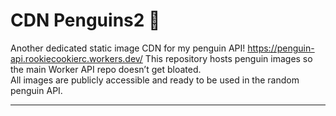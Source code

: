 # CDN Penguins2 🐧

Another dedicated static image CDN for my penguin API!
https://penguin-api.rookiecookierc.workers.dev/
This repository hosts penguin images so the main Worker API repo doesn’t get bloated.  
All images are publicly accessible and ready to be used in the random penguin API.

---

